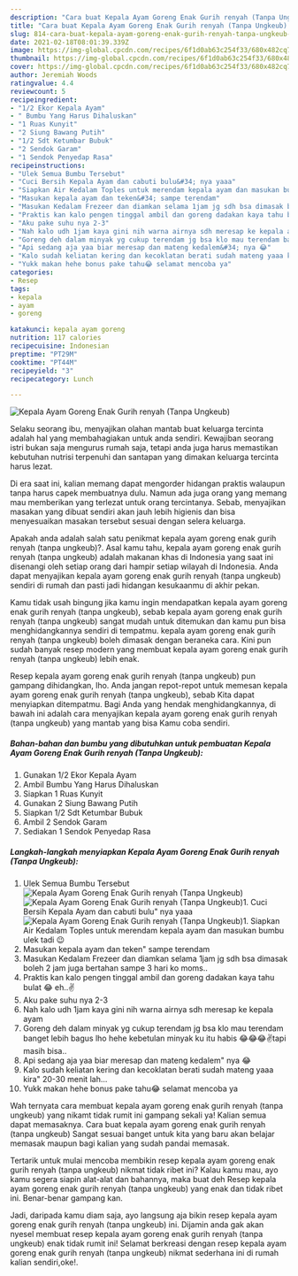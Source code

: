 ```yaml
---
description: "Cara buat Kepala Ayam Goreng Enak Gurih renyah (Tanpa Ungkeub) yang nikmat dan Mudah Dibuat"
title: "Cara buat Kepala Ayam Goreng Enak Gurih renyah (Tanpa Ungkeub) yang nikmat dan Mudah Dibuat"
slug: 814-cara-buat-kepala-ayam-goreng-enak-gurih-renyah-tanpa-ungkeub-yang-nikmat-dan-mudah-dibuat
date: 2021-02-18T08:01:39.339Z
image: https://img-global.cpcdn.com/recipes/6f1d0ab63c254f33/680x482cq70/kepala-ayam-goreng-enak-gurih-renyah-tanpa-ungkeub-foto-resep-utama.jpg
thumbnail: https://img-global.cpcdn.com/recipes/6f1d0ab63c254f33/680x482cq70/kepala-ayam-goreng-enak-gurih-renyah-tanpa-ungkeub-foto-resep-utama.jpg
cover: https://img-global.cpcdn.com/recipes/6f1d0ab63c254f33/680x482cq70/kepala-ayam-goreng-enak-gurih-renyah-tanpa-ungkeub-foto-resep-utama.jpg
author: Jeremiah Woods
ratingvalue: 4.4
reviewcount: 5
recipeingredient:
- "1/2 Ekor Kepala Ayam"
- " Bumbu Yang Harus Dihaluskan"
- "1 Ruas Kunyit"
- "2 Siung Bawang Putih"
- "1/2 Sdt Ketumbar Bubuk"
- "2 Sendok Garam"
- "1 Sendok Penyedap Rasa"
recipeinstructions:
- "Ulek Semua Bumbu Tersebut"
- "Cuci Bersih Kepala Ayam dan cabuti bulu&#34; nya yaaa"
- "Siapkan Air Kedalam Toples untuk merendam kepala ayam dan masukan bumbu ulek tadi 😉"
- "Masukan kepala ayam dan teken&#34; sampe terendam"
- "Masukan Kedalam Frezeer dan diamkan selama 1jam jg sdh bsa dimasak boleh 2 jam juga bertahan sampe 3 hari ko moms.."
- "Praktis kan kalo pengen tinggal ambil dan goreng dadakan kaya tahu bulat 😂 eh..✌️"
- "Aku pake suhu nya 2-3"
- "Nah kalo udh 1jam kaya gini nih warna airnya sdh meresap ke kepala ayam"
- "Goreng deh dalam minyak yg cukup terendam jg bsa klo mau terendam banget lebih bagus lho hehe kebetulan minyak ku itu habis 😂😂😂✌️tapi masih bisa.."
- "Api sedang aja yaa biar meresap dan mateng kedalem&#34; nya 😂"
- "Kalo sudah keliatan kering dan kecoklatan berati sudah mateng yaaa kira&#34; 20-30 menit lah..."
- "Yukk makan hehe bonus pake tahu😂 selamat mencoba ya"
categories:
- Resep
tags:
- kepala
- ayam
- goreng

katakunci: kepala ayam goreng 
nutrition: 117 calories
recipecuisine: Indonesian
preptime: "PT29M"
cooktime: "PT44M"
recipeyield: "3"
recipecategory: Lunch

---
```



![Kepala Ayam Goreng Enak Gurih renyah (Tanpa Ungkeub)](https://img-global.cpcdn.com/recipes/6f1d0ab63c254f33/680x482cq70/kepala-ayam-goreng-enak-gurih-renyah-tanpa-ungkeub-foto-resep-utama.jpg)

Selaku seorang ibu, menyajikan olahan mantab buat keluarga tercinta adalah hal yang membahagiakan untuk anda sendiri. Kewajiban seorang istri bukan saja mengurus rumah saja, tetapi anda juga harus memastikan kebutuhan nutrisi terpenuhi dan santapan yang dimakan keluarga tercinta harus lezat.

Di era  saat ini, kalian memang dapat mengorder hidangan praktis walaupun tanpa harus capek membuatnya dulu. Namun ada juga orang yang memang mau memberikan yang terlezat untuk orang tercintanya. Sebab, menyajikan masakan yang dibuat sendiri akan jauh lebih higienis dan bisa menyesuaikan masakan tersebut sesuai dengan selera keluarga. 



Apakah anda adalah salah satu penikmat kepala ayam goreng enak gurih renyah (tanpa ungkeub)?. Asal kamu tahu, kepala ayam goreng enak gurih renyah (tanpa ungkeub) adalah makanan khas di Indonesia yang saat ini disenangi oleh setiap orang dari hampir setiap wilayah di Indonesia. Anda dapat menyajikan kepala ayam goreng enak gurih renyah (tanpa ungkeub) sendiri di rumah dan pasti jadi hidangan kesukaanmu di akhir pekan.

Kamu tidak usah bingung jika kamu ingin mendapatkan kepala ayam goreng enak gurih renyah (tanpa ungkeub), sebab kepala ayam goreng enak gurih renyah (tanpa ungkeub) sangat mudah untuk ditemukan dan kamu pun bisa menghidangkannya sendiri di tempatmu. kepala ayam goreng enak gurih renyah (tanpa ungkeub) boleh dimasak dengan beraneka cara. Kini pun sudah banyak resep modern yang membuat kepala ayam goreng enak gurih renyah (tanpa ungkeub) lebih enak.

Resep kepala ayam goreng enak gurih renyah (tanpa ungkeub) pun gampang dihidangkan, lho. Anda jangan repot-repot untuk memesan kepala ayam goreng enak gurih renyah (tanpa ungkeub), sebab Kita dapat menyiapkan ditempatmu. Bagi Anda yang hendak menghidangkannya, di bawah ini adalah cara menyajikan kepala ayam goreng enak gurih renyah (tanpa ungkeub) yang mantab yang bisa Kamu coba sendiri.

<!--inarticleads1-->

##### Bahan-bahan dan bumbu yang dibutuhkan untuk pembuatan Kepala Ayam Goreng Enak Gurih renyah (Tanpa Ungkeub):

1. Gunakan 1/2 Ekor Kepala Ayam
1. Ambil  Bumbu Yang Harus Dihaluskan
1. Siapkan 1 Ruas Kunyit
1. Gunakan 2 Siung Bawang Putih
1. Siapkan 1/2 Sdt Ketumbar Bubuk
1. Ambil 2 Sendok Garam
1. Sediakan 1 Sendok Penyedap Rasa




<!--inarticleads2-->

##### Langkah-langkah menyiapkan Kepala Ayam Goreng Enak Gurih renyah (Tanpa Ungkeub):

1. Ulek Semua Bumbu Tersebut
<img src="https://img-global.cpcdn.com/steps/8ff0d11cba99f372/160x128cq70/kepala-ayam-goreng-enak-gurih-renyah-tanpa-ungkeub-langkah-memasak-1-foto.jpg" alt="Kepala Ayam Goreng Enak Gurih renyah (Tanpa Ungkeub)"><img src="https://img-global.cpcdn.com/steps/eb4a532d801fa991/160x128cq70/kepala-ayam-goreng-enak-gurih-renyah-tanpa-ungkeub-langkah-memasak-1-foto.jpg" alt="Kepala Ayam Goreng Enak Gurih renyah (Tanpa Ungkeub)">1. Cuci Bersih Kepala Ayam dan cabuti bulu&#34; nya yaaa
<img src="https://img-global.cpcdn.com/steps/29146d1e1fd36728/160x128cq70/kepala-ayam-goreng-enak-gurih-renyah-tanpa-ungkeub-langkah-memasak-2-foto.jpg" alt="Kepala Ayam Goreng Enak Gurih renyah (Tanpa Ungkeub)">1. Siapkan Air Kedalam Toples untuk merendam kepala ayam dan masukan bumbu ulek tadi 😉
1. Masukan kepala ayam dan teken&#34; sampe terendam
1. Masukan Kedalam Frezeer dan diamkan selama 1jam jg sdh bsa dimasak boleh 2 jam juga bertahan sampe 3 hari ko moms..
1. Praktis kan kalo pengen tinggal ambil dan goreng dadakan kaya tahu bulat 😂 eh..✌️
1. Aku pake suhu nya 2-3
1. Nah kalo udh 1jam kaya gini nih warna airnya sdh meresap ke kepala ayam
1. Goreng deh dalam minyak yg cukup terendam jg bsa klo mau terendam banget lebih bagus lho hehe kebetulan minyak ku itu habis 😂😂😂✌️tapi masih bisa..
1. Api sedang aja yaa biar meresap dan mateng kedalem&#34; nya 😂
1. Kalo sudah keliatan kering dan kecoklatan berati sudah mateng yaaa kira&#34; 20-30 menit lah...
1. Yukk makan hehe bonus pake tahu😂 selamat mencoba ya




Wah ternyata cara membuat kepala ayam goreng enak gurih renyah (tanpa ungkeub) yang nikamt tidak rumit ini gampang sekali ya! Kalian semua dapat memasaknya. Cara buat kepala ayam goreng enak gurih renyah (tanpa ungkeub) Sangat sesuai banget untuk kita yang baru akan belajar memasak maupun bagi kalian yang sudah pandai memasak.

Tertarik untuk mulai mencoba membikin resep kepala ayam goreng enak gurih renyah (tanpa ungkeub) nikmat tidak ribet ini? Kalau kamu mau, ayo kamu segera siapin alat-alat dan bahannya, maka buat deh Resep kepala ayam goreng enak gurih renyah (tanpa ungkeub) yang enak dan tidak ribet ini. Benar-benar gampang kan. 

Jadi, daripada kamu diam saja, ayo langsung aja bikin resep kepala ayam goreng enak gurih renyah (tanpa ungkeub) ini. Dijamin anda gak akan nyesel membuat resep kepala ayam goreng enak gurih renyah (tanpa ungkeub) enak tidak rumit ini! Selamat berkreasi dengan resep kepala ayam goreng enak gurih renyah (tanpa ungkeub) nikmat sederhana ini di rumah kalian sendiri,oke!.

